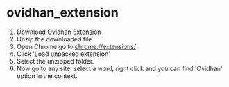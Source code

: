 # ovidhan_extension

1. Download [Ovidhan Extension](https://github.com/Ruhshan/ovidhan_extension/archive/0.0.1.zip)
2. Unzip the downloaded file.
3. Open Chrome go to [chrome://extensions/](chrome://extensions/)
4. Click 'Load unpacked extension'
5. Select the unzipped folder.
6. Now go to any site, select a word, right click and you can find 'Ovidhan' option in the context.  
